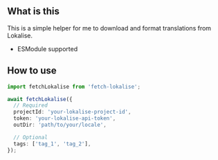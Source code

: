 ## What is this

This is a simple helper for me to download and format translations from Lokalise.

- ESModule supported

## How to use

```typescript
import fetchLokalise from 'fetch-lokalise';

await fetchLokalise({
  // Required
  projectId: 'your-lokalise-project-id',
  token: 'your-lokalise-api-token',
  outDir: 'path/to/your/locale',

  // Optional
  tags: ['tag_1', 'tag_2'],
});
```
